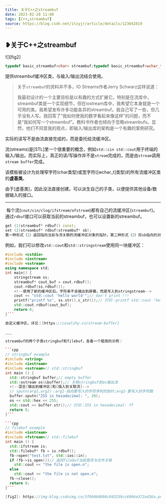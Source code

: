 ```yaml
---
title: 关于C++之streambuf  
date: 2023-02-28 11:08  
tags: [C++,streambuf]  
source: https://blog.csdn.net/itzyjr/article/details/123642819  
---
```


## ❥关于C++之streambuf

![][fig2]

```cpp
typedef basic_streambuf<char> streambuf;typedef basic_streambuf<wchar_t> wstreambuf;
```

<streambuf>提供streambuf缓冲区类，与输入/输出流结合使用。

> 关于`streambuf`的资料并不多，IO Streams作者Jerry Schwarz这样说道：
> 
> 我最初设计的一个主要目标是以有趣的方式扩展它。特别是在流库中，streambuf类是一个实现细节，但在iostream库中，我希望它本身就是一个可用的类。我希望发布许多功能各异的streambuf。我自己写了一些，但几乎没有人写。我回答了“我如何使我的数字看起来像这样”的问题，而不是“我如何写一个streambuf”。教科书作者也倾向于忽略streambufs。显然，他们不同意我的观点，即输入/输出库的架构是一个有趣的案例研究。

实际的读写不是由流直接完成的，而是委托给流缓冲区。

流(streams)是[STL]里一个很重要的概念，例如`std::cin std::cout`用于终端的输入/输出。而实际上，真正的读/写操作并不是`stream`完成的，而是由`stream`调用`stream buffer`完成。

该模板被设计为处理窄字符(char类型)或宽字符([wchar_t]类型)的所有流缓冲区类的**虚基类**。

由于[虚基类]，因此没法直接创建。可以派生自己的子类，以便提供其他设备/数据输入的接口。

___

 每个流(`cout/cin/clog/ifstream/ofstream`)都有自己的流缓冲区(`streambuf`)。通过`rdbuf`接口可以获取当前的streambuf，也可以设置新的streambuf。

```cpp
get (1)streambuf* rdbuf() const;
set (2)streambuf* rdbuf(streambuf* sb);
第一种形式（1）返回指向当前与流关联的流缓冲区对象的指针。第二种形式（2）将sb指向的对象设置为与流关联的流缓冲区，并清除错误状态标志。
```

例如，我们可以修改`std::cout`和`std::stringstream`使用同一块缓冲区：

```cpp
#include <cstdio>
#include <iostream>
#include <sstream>
using namespace std;
int main() {
	stringstream ss;
	streambuf* cout_buf = cout.rdbuf();
	cout.rdbuf(ss.rdbuf());
	<!--使用了新的缓冲区后，字符串不会输出到屏幕，而是写入到stringstream-->
	cout << "std::cout 'hello world'";// don't print !!!
	printf("printf %s", ss.str().c_str());// 打印：printf std::cout 'hello world'
	std::cout.rdbuf(cout_buf);
	return 0;
}```

自定义缓冲区，详见：[https://izualzhy.cn/stream-buffer]

___

streambuf的两个子类stringbuf和filebuf，各看一个极简的示例：

```cpp
// stringbuf example
#include <string>
#include <iostream>
#include <sstream>// std::stringbuf
int main () {
  std::stringbuf buffer;// empty buffer
  std::ostream os(&buffer);// 关联stringbuf到os输出流
  <!--混合[输出到缓冲区]和[插入到关联流]-->
  // sputn(arg1,arg2)：arg1-指向要写入的字符序列的指针;arg2-要写入的字符数
  buffer.sputn("255 in hexadecimal: ", 20);
  os << std::hex << 255;
  std::cout << buffer.str();// 打印：255 in hexadecimal: ff
  return 0;
}```

```cpp
// filebuf example
#include <iostream>
#include <fstream>// std::filebuf
int main () {
  std::ifstream is;
  std::filebuf* fb = is.rdbuf();
  fb->open("test.txt", std::ios::in);
  if (fb->is_open())// 返回filebuf当前是否与文件关联
    std::cout << "the file is open.n";
  else
    std::cout << "the file is not open.n";
  fb->close();
  return 0;
}```

[fig2]: https://img-blog.csdnimg.cn/3f9b0b0898c043259cc6996e372ad36a.png